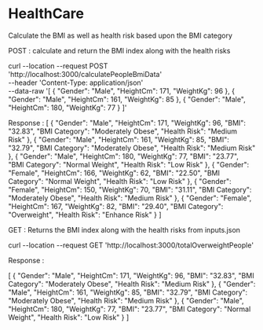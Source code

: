 # HealthCare
Calculate the BMI as well as health risk based upon the BMI category


POST : calculate and return the BMI index along with the health risks

curl --location --request POST 'http://localhost:3000/calculatePeopleBmiData' \
--header 'Content-Type: application/json' \
--data-raw '[
  {
    "Gender": "Male",
    "HeightCm": 171,
    "WeightKg": 96
  },
  {
    "Gender": "Male",
    "HeightCm": 161,
    "WeightKg": 85
  },
  {
    "Gender": "Male",
    "HeightCm": 180,
    "WeightKg": 77
  }
]'

Response : 
[
    {
        "Gender": "Male",
        "HeightCm": 171,
        "WeightKg": 96,
        "BMI": "32.83",
        "BMI Category": "Moderately Obese",
        "Health Risk": "Medium Risk"
    },
    {
        "Gender": "Male",
        "HeightCm": 161,
        "WeightKg": 85,
        "BMI": "32.79",
        "BMI Category": "Moderately Obese",
        "Health Risk": "Medium Risk"
    },
    {
        "Gender": "Male",
        "HeightCm": 180,
        "WeightKg": 77,
        "BMI": "23.77",
        "BMI Category": "Normal Weight",
        "Health Risk": "Low Risk"
    },
    {
        "Gender": "Female",
        "HeightCm": 166,
        "WeightKg": 62,
        "BMI": "22.50",
        "BMI Category": "Normal Weight",
        "Health Risk": "Low Risk"
    },
    {
        "Gender": "Female",
        "HeightCm": 150,
        "WeightKg": 70,
        "BMI": "31.11",
        "BMI Category": "Moderately Obese",
        "Health Risk": "Medium Risk"
    },
    {
        "Gender": "Female",
        "HeightCm": 167,
        "WeightKg": 82,
        "BMI": "29.40",
        "BMI Category": "Overweight",
        "Health Risk": "Enhance Risk"
    }
]


GET : Returns the BMI index along with the health risks from inputs.json

curl --location --request GET 'http://localhost:3000/totalOverweightPeople'

Response : 

[
    {
        "Gender": "Male",
        "HeightCm": 171,
        "WeightKg": 96,
        "BMI": "32.83",
        "BMI Category": "Moderately Obese",
        "Health Risk": "Medium Risk"
    },
    {
        "Gender": "Male",
        "HeightCm": 161,
        "WeightKg": 85,
        "BMI": "32.79",
        "BMI Category": "Moderately Obese",
        "Health Risk": "Medium Risk"
    },
    {
        "Gender": "Male",
        "HeightCm": 180,
        "WeightKg": 77,
        "BMI": "23.77",
        "BMI Category": "Normal Weight",
        "Health Risk": "Low Risk"
    }
]
